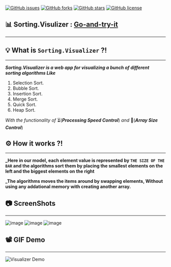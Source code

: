 [![GitHub issues](https://img.shields.io/github/issues/AbdallahHemdan/Sorting.Visualizer)](https://github.com/AbdallahHemdan/Sorting.Visualizer/issues)
[![GitHub forks](https://img.shields.io/github/forks/AbdallahHemdan/Sorting.Visualizer)](https://github.com/AbdallahHemdan/Sorting.Visualizer/network)
[![GitHub stars](https://img.shields.io/github/stars/AbdallahHemdan/Sorting.Visualizer)](https://github.com/AbdallahHemdan/Sorting.Visualizer/stargazers)
[![GitHub license](https://img.shields.io/github/license/AbdallahHemdan/Sorting.Visualizer)](https://github.com/AbdallahHemdan/Sorting.Visualizer/blob/master/LICENSE)
## 📊 Sorting.Visulizer : [Go-and-try-it](https://hamdolavisualizer.netlify.com/?fbclid=IwAR0YJMegmtW4CKDtiUM256qrCGwxbQqUDq0OJK6qjAqGiYdaS-oPdq3pFX8)
--------------------

## 💡 What is ```Sorting.Visualizer``` ?!
--------------------------------------
**_Sorting.Visualizer is a web app for visualizing a bunch of different sorting algorithms Like_**
1. Selection Sort.
2. Bubble Sort.
3. Insertion Sort.
4. Merge Sort.
5. Quick Sort.
6. Heap Sort.

_With the functionality of_ ⏳(**_Processing Speed Control_**)  _and_   📏(**_Array Size Control_**)
## ⚙ How it works ?!
-------------------
**_Here in our model, each element value is represented by ```THE SIZE OF THE BAR``` and the algorithms sort them by placing the smallest elements on the left and the biggest elements on the right**

**_The algorithms moves the items around by swapping elements, Without using any addational memory with creating another array.**

## 📷 ScreenShots 
------------------
![image](https://user-images.githubusercontent.com/40190772/70376007-3c96b380-190d-11ea-90f1-56f29eedb5f4.png)
![image](https://user-images.githubusercontent.com/40190772/70376030-74056000-190d-11ea-9a93-496c01cbd641.png)
![image](https://user-images.githubusercontent.com/40190772/70376037-82537c00-190d-11ea-8407-d9dd4b6cce94.png)

## 📽 GIF Demo
--------------
![Visualizer Demo](https://user-images.githubusercontent.com/40190772/70376256-a4e69480-190f-11ea-9a70-2c15d6c1a81a.gif)
